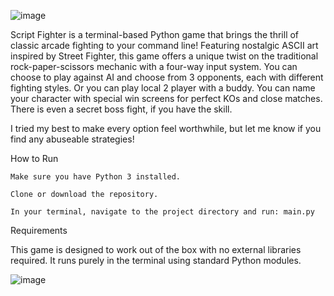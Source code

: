 ![image](https://github.com/user-attachments/assets/4f08e614-67f0-4581-8190-d92ad8eee58d)

Script Fighter is a terminal-based Python game that brings the thrill of classic arcade fighting to your command line! Featuring nostalgic ASCII art inspired by Street Fighter, this game offers a unique twist on the traditional rock-paper-scissors mechanic with a four-way input system.
You can choose to play against AI and choose from 3 opponents, each with different fighting styles.
Or you can play local 2 player with a buddy.
You can name your character with special win screens for perfect KOs and close matches.
There is even a secret boss fight, if you have the skill.

I tried my best to make every option feel worthwhile, but let me know if you find any abuseable strategies!

 How to Run

    Make sure you have Python 3 installed.

    Clone or download the repository.

    In your terminal, navigate to the project directory and run: main.py

 Requirements

This game is designed to work out of the box with no external libraries required. It runs purely in the terminal using standard Python modules.   

![image](https://github.com/user-attachments/assets/aac89e5d-4860-4119-81c5-cc041203245b)
